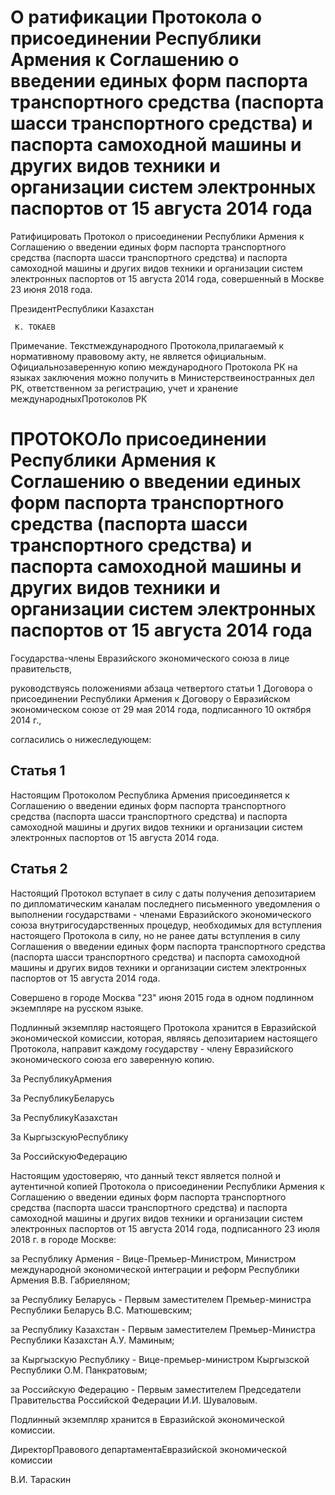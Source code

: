 # О ратификации Протокола о присоединении Республики Армения к Соглашению о введении единых форм паспорта транспортного средства (паспорта шасси транспортного средства) и паспорта самоходной машины и других видов техники и организации систем электронных  паспортов от 15 августа 2014 года

Ратифицировать Протокол о присоединении Республики Армения к Соглашению о введении единых форм паспорта транспортного средства (паспорта шасси транспортного средства) и паспорта самоходной машины и других видов техники и организации систем электронных паспортов от 15 августа 2014 года, совершенный в Москве 23 июня 2018 года.

ПрезидентРеспублики Казахстан

     К. ТОКАЕВ

Примечание. Текстмеждународного Протокола,прилагаемый к нормативному правовому акту, не является официальным. Официальнозаверенную копию международного Протокола РК на языках заключения можно получить в Министерствеиностранных дел РК, ответственном за регистрацию, учет и хранение международныхПротоколов РК

# ПРОТОКОЛо присоединении Республики Армения к Соглашению о введении единых форм паспорта транспортного средства (паспорта шасси транспортного средства) и паспорта самоходной машины и других видов техники и организации систем электронных паспортов от 15 августа 2014 года

Государства-члены Евразийского экономического союза в лице правительств,

руководствуясь положениями абзаца четвертого статьи 1 Договора о присоединении Республики Армения к Договору о Евразийском экономическом союзе от 29 мая 2014 года, подписанного 10 октября 2014 г.,

согласились о нижеследующем:

## Статья 1

Настоящим Протоколом Республика Армения присоединяется к Соглашению о введении единых форм паспорта транспортного средства (паспорта шасси транспортного средства) и паспорта самоходной машины и других видов техники и организации систем электронных паспортов от 15 августа 2014 года.

## Статья 2

Настоящий Протокол вступает в силу с даты получения депозитарием по дипломатическим каналам последнего письменного уведомления о выполнении государствами - членами Евразийского экономического союза внутригосударственных процедур, необходимых для вступления настоящего Протокола в силу, но не ранее даты вступления в силу Соглашения о введении единых форм паспорта транспортного средства (паспорта шасси транспортного средства) и паспорта самоходной машины и других видов техники и организации систем электронных паспортов от 15 августа 2014 года.

Совершено в городе Москва "23" июня 2015 года в одном подлинном экземпляре на русском языке.

Подлинный экземпляр настоящего Протокола хранится в Евразийской экономической комиссии, которая, являясь депозитарием настоящего Протокола, направит каждому государству - члену Евразийского экономического союза его заверенную копию.

За РеспубликуАрмения

За РеспубликуБеларусь

За РеспубликуКазахстан

За КыргызскуюРеспублику

За РоссийскуюФедерацию

Настоящим удостоверяю, что данный текст является полной и аутентичной копией Протокола о присоединении Республики Армения к Соглашению о введении единых форм паспорта транспортного средства (паспорта шасси транспортного средства) и паспорта самоходной машины и других видов техники и организации систем электронных паспортов от 15 августа 2014 года, подписанного 23 июля 2018 г. в городе Москве:

за Республику Армения - Вице-Премьер-Министром, Министром международной экономической интеграции и реформ Республики Армения В.В. Габриеляном;

за Республику Беларусь - Первым заместителем Премьер-министра Республики Беларусь B.C. Матюшевским;

за Республику Казахстан - Первым заместителем Премьер-Министра Республики Казахстан А.У. Маминым;

за Кыргызскую Республику - Вице-премьер-министром Кыргызской Республики О.М. Панкратовым;

за Российскую Федерацию - Первым заместителем Председатели Правительства Российской Федерации И.И. Шуваловым.

Подлинный экземпляр хранится в Евразийской экономической комиссии.

ДиректорПравового департаментаЕвразийской экономической комиссии

В.И. Тараскин

